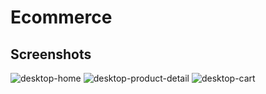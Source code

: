 # Ecommerce
## Screenshots
![desktop-home](https://user-images.githubusercontent.com/55556476/178809112-7c3ce0d6-3eea-4627-a5f8-5b3a0b7126c8.png)
![desktop-product-detail](https://user-images.githubusercontent.com/55556476/178809122-3c8b4132-746a-481b-9cd0-0858a69744ef.png)
![desktop-cart](https://user-images.githubusercontent.com/55556476/178809134-db30dd79-4365-4e0b-94d5-46150adc6156.png)
